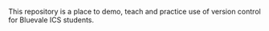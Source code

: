 This repository is a place to demo, teach and practice use of version 
control for Bluevale ICS students.
